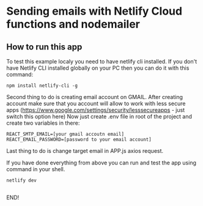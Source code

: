 # Sending emails with Netlify Cloud functions and nodemailer

## How to run this app
To test this example localy you need to have netlify cli installed. If you don't have Netlify CLI installed globally on your PC then you can do it with this command:
```
npm install netlify-cli -g
```

Second thing to do is creating email account on GMAIL.
After creating account make sure that you account will allow to work with less secure apps (https://www.google.com/settings/security/lesssecureapps - just switch this option here)
Now just create .env file in root of the project and create two variables in there:
```
REACT_SMTP_EMAIL=[your gmail accoutn email]
REACT_EMAIL_PASSWORD=[password to your email account]
```

Last thing to do is change target email in APP.js axios request.

If you have done everything from above you can run and test the app using command in your shell.
```
netlify dev
```

## 
END!
